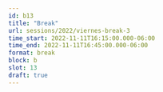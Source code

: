 ```yaml
---
id: b13
title: "Break"
url: sessions/2022/viernes-break-3
time_start: 2022-11-11T16:15:00.000-06:00
time_end: 2022-11-11T16:45:00.000-06:00
format: break
block: b
slot: 13
draft: true
---
```



